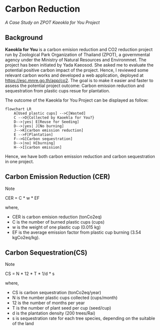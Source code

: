 # Carbon Reduction
_A Case Study on ZPOT Kaeokla for You Project_

## Background
__Kaeokla for You__ is a carbon emision reduction and CO2 reduction project run by Zoological Park Organization of Thailand (ZPOT), a governmental agency under the Ministry of Natural Resources and Environmnet. The project has been initiated by Yada Kaeosod. She asked me to evaluate the potential positive carbon impact of the project. Hence, I reviewed some relevant carbon works and developed a web application, deployed at https://esc.mnre.go.th/app/co2. The goal is to make it easier and faster to assess the potential project outcome: Carbon emission reduction and sequestration from plastic cups resue for plantation.

The outcome of the Kaeokla for You Project can be displayed as follow:

```mermaid
flowchart LR
    A[Used plastic cups] -->C[Wasted]
    C -->D{Collected by Kaoekla for You?}
    D-->|yes| E[Reuse for Seeding]
    D-->|yes| J[No burning]
    J-->K[carbon emission reduction]
    E -->F[Plantation]
    F-->G[Carbon sequestration]
    D-->|no| H[burning]
    H-->I[carbon emission]
```
Hence, we have both carbon emission reduction and carbon sequestration in one project.

## Carbon Emission Reduction (CER)
> [!NOTE]
> CER = C * w * EF 

where,
- CER is carbon emision reduction (tonCo2eq)
- C is the number of burned plastic cups (cups)
- w is the weight of one plastic cup (0.015 kg) 
- EF is the average emission factor from plastic cup burning (3.54 kgCo2eq/kg).

## Carbon Sequestration(CS)
> [!NOTE]
> CS = N * 12 * T * 1/d * s 

where,
- CS is carbon sequestration (tonCo2eq/year)
- N is the number plastic cups collected (cups/month)
- 12 is the number of months per year
- T is the number of plant seed per cup (seed/cup) 
- d is the plantation density (200 trees/Rai)
- s is sequestration rate for each tree species, depending on the suitable of the land  
